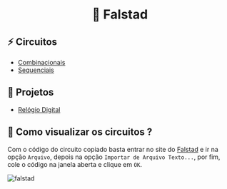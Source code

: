 <h1 align="center">
  <p> 🎈 Falstad </p>
</h1>

## ⚡ Circuitos
- [Combinacionais](Combinacionais)
- [Sequenciais](Sequenciais)

## 📌 Projetos
- [Relógio Digital](Projetos/Relogio-Digital)

## 👀 Como visualizar os circuitos ?

Com o código do circuito copiado basta entrar no site do [Falstad](https://www.falstad.com/circuit/circuitjs.html) e ir na opção `Arquivo`, depois na opção `Importar de Arquivo Texto...`, por fim, cole o código na janela aberta e clique em `OK`.

![falstad](../img/falstad.gif)

